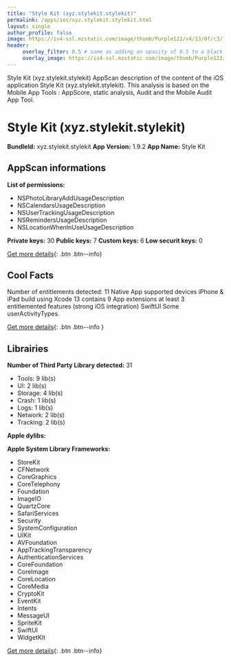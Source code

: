 ```yaml
---
title: "Style Kit (xyz.stylekit.stylekit)"
permalink: /apps/ios/xyz.stylekit.stylekit.html
layout: single
author_profile: false
image: https://is4-ssl.mzstatic.com/image/thumb/Purple122/v4/13/0f/c3/130fc33b-34b3-0dfe-39f4-c02cb5ca4db3/AppIcon-1x_U007emarketing-0-7-0-sRGB-85-220.png/512x512bb.jpg
header: 
     overlay_filter: 0.5 # same as adding an opacity of 0.5 to a black background
     overlay_image: https://is4-ssl.mzstatic.com/image/thumb/Purple122/v4/13/0f/c3/130fc33b-34b3-0dfe-39f4-c02cb5ca4db3/AppIcon-1x_U007emarketing-0-7-0-sRGB-85-220.png/512x512bb.jpg
---
```

Style Kit (xyz.stylekit.stylekit) AppScan description of the content of the iOS application Style Kit (xyz.stylekit.stylekit). This analysis is based on the Mobile App Tools : AppScore, static analysis, Audit and the Mobile Audit App Tool.

# Style Kit (xyz.stylekit.stylekit)

**BundleId:** xyz.stylekit.stylekit
**App Version:** 1.9.2
**App Name:** Style Kit


## AppScan informations 

**List of permissions:** 
- NSPhotoLibraryAddUsageDescription
- NSCalendarsUsageDescription
- NSUserTrackingUsageDescription
- NSRemindersUsageDescription
- NSLocationWhenInUseUsageDescription
  
  
**Private keys:** 30
**Public keys:** 7
**Custom keys:** 6
**Low securit keys:** 0
  
[Get more details](/pricing.html){: .btn .btn--info}

## Cool Facts

Number of entitlements detected: 11
Native App
supported devices iPhone & iPad
build using Xcode 13
contains 9 App extensions
at least 3 entitlemented features (strong iOS integration)
SwiftUI
Some userActivityTypes
  
[Get more details](/pricing.html){: .btn .btn--info }

## Librairies 
**Number of Third Party Library detected:** 31
- Tools: 9 lib(s)
- UI: 2 lib(s)
- Storage: 4 lib(s)
- Crash: 1 lib(s)
- Logs: 1 lib(s)
- Network: 2 lib(s)
- Tracking: 2 lib(s)


**Apple dylibs:**


**Apple System Library Frameworks:**
- StoreKit
- CFNetwork
- CoreGraphics
- CoreTelephony
- Foundation
- ImageIO
- QuartzCore
- SafariServices
- Security
- SystemConfiguration
- UIKit
- AVFoundation
- AppTrackingTransparency
- AuthenticationServices
- CoreFoundation
- CoreImage
- CoreLocation
- CoreMedia
- CryptoKit
- EventKit
- Intents
- MessageUI
- SpriteKit
- SwiftUI
- WidgetKit


  
[Get more details](/pricing.html){: .btn .btn--info}

